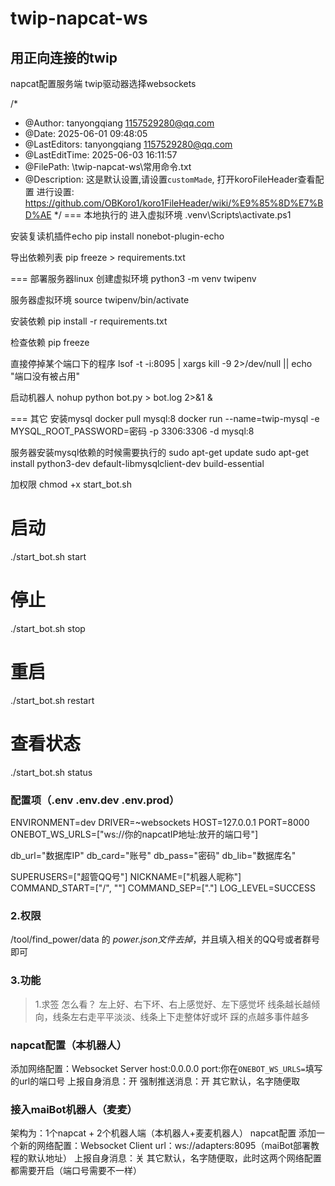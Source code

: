 # twip-napcat-ws

## 用正向连接的twip

napcat配置服务端
twip驱动器选择websockets

/*
 * @Author: tanyongqiang 1157529280@qq.com
 * @Date: 2025-06-01 09:48:05
 * @LastEditors: tanyongqiang 1157529280@qq.com
 * @LastEditTime: 2025-06-03 16:11:57
 * @FilePath: \twip-napcat-ws\常用命令.txt
 * @Description: 这是默认设置,请设置`customMade`, 打开koroFileHeader查看配置 进行设置: https://github.com/OBKoro1/koro1FileHeader/wiki/%E9%85%8D%E7%BD%AE
 */
=== 本地执行的
进入虚拟环境
.venv\Scripts\activate.ps1

安装复读机插件echo
pip install nonebot-plugin-echo

导出依赖列表
pip freeze > requirements.txt


=== 部署服务器linux
创建虚拟环境
python3 -m venv twipenv

服务器虚拟环境
source twipenv/bin/activate

安装依赖
pip install -r requirements.txt

检查依赖
pip freeze

直接停掉某个端口下的程序
lsof -t -i:8095 | xargs kill -9 2>/dev/null || echo "端口没有被占用"

启动机器人
nohup python bot.py > bot.log 2>&1 &

=== 其它
安装mysql
docker pull mysql:8
docker run --name=twip-mysql -e MYSQL_ROOT_PASSWORD=密码 -p 3306:3306 -d mysql:8

服务器安装mysql依赖的时候需要执行的
sudo apt-get update
sudo apt-get install python3-dev default-libmysqlclient-dev build-essential

加权限
chmod +x start_bot.sh



# 启动
./start_bot.sh start

# 停止
./start_bot.sh stop

# 重启
./start_bot.sh restart

# 查看状态
./start_bot.sh status



### 配置项（.env .env.dev .env.prod）

ENVIRONMENT=dev
DRIVER=~websockets
HOST=127.0.0.1
PORT=8000
ONEBOT_WS_URLS=["ws://你的napcatIP地址:放开的端口号"]

db_url="数据库IP"
db_card="账号"
db_pass="密码"
db_lib="数据库名"

SUPERUSERS=["超管QQ号"]
NICKNAME=["机器人昵称"]
COMMAND_START=["/", ""]
COMMAND_SEP=["."]
LOG_LEVEL=SUCCESS


### 2.权限
/tool/find_power/data 的 _power.json文件去掉_，并且填入相关的QQ号或者群号即可


### 3.功能
> 1.求签
怎么看？
左上好、右下坏、右上感觉好、左下感觉坏
线条越长越倾向，线条左右走平平淡淡、线条上下走整体好或坏
踩的点越多事件越多


### napcat配置（本机器人）
添加网络配置：Websocket Server
host:0.0.0.0
port:你在`ONEBOT_WS_URLS=`填写的url的端口号
上报自身消息：开
强制推送消息：开
其它默认，名字随便取


### 接入maiBot机器人（麦麦）
架构为：1个napcat + 2个机器人端（本机器人+麦麦机器人）
napcat配置
添加一个新的网络配置：Websocket Client
url：ws://adapters:8095（maiBot部署教程的默认地址）
上报自身消息：关
其它默认，名字随便取，此时这两个网络配置都需要开启（端口号需要不一样）




